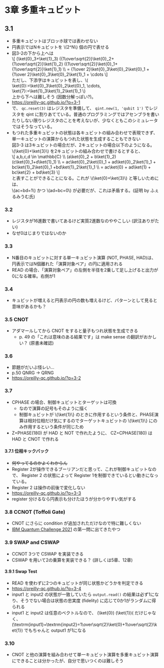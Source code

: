 # 3章 多重キュビット

## 3.1

- 多重キュビットはブロッホ球では表わせない
- 円表示ではNキュビットを \\(2^N\\) 個の円で表せる
- 図3-2の下から上へは  
  \\[
    (\ket{0}_3+\ket{1}_3) ({1\over\sqrt{2}}\ket{0}_2+{1\over\sqrt{2}}\ket{1}_2) ({1\over\sqrt{2}}\ket{0}_1+{1\over\sqrt{2}}\ket{1}_1) \\\\
    = {1\over 2}\ket{0}_3\ket{0}_2\ket{0}_1 + {1\over 2}\ket{0}_3\ket{0}_2\ket{1}_1 + \cdots
  \\]  
  ただし、下添字はキュビットを表し、\\( \ket{0}:=\ket{0}_3\ket{0}_2\ket{0}_1, \cdots, \ket{7}:=\ket{1}_3\ket{1}_2\ket{1}_1 \\)  
  上から下へは難しそう (因数分解っぽい?)。
- <https://oreilly-qc.github.io/?p=3-1>  
  で、 `qc.reset(3)` はレジスタを準備して、 `qint.new(1, 'qubit 1')` でレジスタを qint に割りあてている。普通のプログラミングではアセンブラを書いたりしない限りレジスタのことを考えないが、少なくともこのシミュレータではそうなっている。
- もつれた多重キュビットの状態は各キュビットの組み合わせで表現できず、単一キュビットの演算からもつれた状態を生成することもできない  
  図3-3 は3キュビットの場合だが、2キュビットの場合以下のようになる。   
  \\(\ket{0}+\ket{3}\\) を2キュビットの組み合わせで書けるとすると、  
  \\[ a,b,c,d \in \mathbb{C} \\\\
      (a\ket{0}_2 + b\ket{1}_2) (c\ket{0}_1+d\ket{1}_1) \\\\
      = ac\ket{0}_2\ket{0}_1 + ad\ket{0}_2\ket{1}_1 +  bc\ket{1}_2\ket{0}_1 +bd\ket{1}_2\ket{1}_1 \\\\
      = ac\ket{0} + ad\ket{1} + bc\ket{2} + bd\ket{3}
  \\]  
  と表すことができることになる。これが \\(\ket{0}+\ket{3}\\) と等しいためには、  
  \\(ac=bd=1\\) かつ \\(ad=bc=0\\) が必要だが、これは矛盾する。(証明 by ふぇるみうむ氏)

### 3.2

- レジスタが16進数で書いてあるけど実質2進数なのややこしい (訳注ありがたい)
- なぜ0はじまりではないのか

### 3.3

- N番目のキュビットに対する単一キュビット演算 (NOT, PHASE, HAD)は、円表示ではN個離れた「演算対象ペア」の円に適用される
- READ の場合、「演算対象ペア」の左側を半径を2乗して足し上げると出力が0になる確率。右側が1

### 3.4

- キュビットが増えると円表示の円の数も増えるけど、パターンとして見ると意味があるかも？

### 3.5 CNOT

- アダマールしてから CNOT をすると量子もつれ状態を生成できる
  - p. 49 の「これは意味のある結果です」は make sense の翻訳がおかしい？ (原書未確認)

### 3.6

- 節題がだいぶ怪レい...
- p.50 QNRG -> QRNG
- <https://oreilly-qc.github.io/?p=3-2>

### 3.7

- CPHASE の場合、制御キュビットとターゲットは可換
  - なので演算の記号もそのように描く
  - 制御キュビットが \\(\ket{1}\\} のときに作用するという条件と、PHASE演算は相対位相だけ気にするのでターゲットキュビットの \\(\ket{1}\\} にのみ作用するという条件が同じため
- Z=PHASE(180) が HAD と NOT で作れたように、 CZ=CPHASE(180) は HAD と CNOT で作れる

#### 3.7.1 位相キックバック

- ~~何やってるのかよくわからん~~
- Register 2が操作できるブーリアンだと思って、これが制御キュビットなので、 Register 2 の状態によって Register 1を制御できているとい動きになっている。
- Register 2 は操作の前後で変化しない
- <https://oreilly-qc.github.io/?p=3-3>
- register 分けるなら円表示も分けたほうが分かりやすい気がする

### 3.8 CCNOT (Toffoli Gate)

- CNOT にさらに condition が追加されただけなので特に難しくない
- [IBM Quantum Challenge 2021](https://challenges.quantum-computing.ibm.com/iqc21) の第一問に出てきたやつ

### 3.9 SWAP and CSWAP
 
- CCNOT 3つで CSWAP を実装できる
- CSWAP を用いて2の乗算を実装できる？ (詳しくは5章、12章)

#### 3.9.1 Swap Test

- READ を使わずに2つのキュビットが同じ状態かどうかを判定できる
- <https://oreilly-qc.github.io/?p=3-4>
- input1 と input2 の状態が一致していたら `output.read()` の結果は必ず1になり、そうでない場合は状態の忠実度 (fidelity) に応じて0か1がランダムに得られる
- input1 と input2 は任意のベクトルなので、 \(\ket{0}\) \(\ket{1})( だけじゃなく、 \(\textrm{input1}=\textrm{input2}=1\over\sqrt{2}\ket{0}+1\over\sqrt{2}\ket{1}\) でもちゃんと output1 が1になる 
 
 ### 3.10
 
 - CNOT と他の演算を組み合わせて単一キュビット演算を多重キュビット演算にできることは分かったが、自分で思いつくのは難しそう
